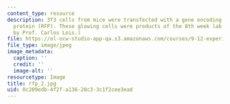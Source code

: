 ```yaml
---
content_type: resource
description: 3T3 cells from mice were transfected with a gene encoding for red fluorescent
  protein (RFP). These glowing cells were products of the 8th week lab session. (Image
  by Prof. Carlos Lois.)
file: https://ol-ocw-studio-app-qa.s3.amazonaws.com/courses/9-12-experimental-molecular-neurobiology-fall-2006/0c209edb4f2fa13620c33c1f2cee3ead_rfp_2.jpg
file_type: image/jpeg
image_metadata:
  caption: ''
  credit: ''
  image-alt: ''
resourcetype: Image
title: rfp_2.jpg
uid: 0c209edb-4f2f-a136-20c3-3c1f2cee3ead
---
```

